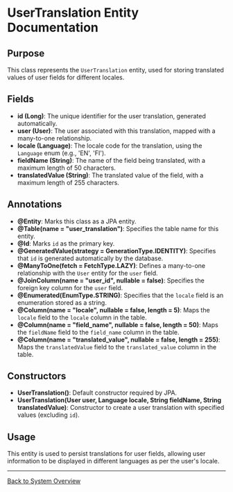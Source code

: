 # UserTranslation Entity Documentation

## Purpose

This class represents the `UserTranslation` entity, used for storing translated values of user fields for different locales.

## Fields

- **id (Long)**: The unique identifier for the user translation, generated automatically.
- **user (User)**: The user associated with this translation, mapped with a many-to-one relationship.
- **locale (Language)**: The locale code for the translation, using the `Language` enum (e.g., 'EN', 'FI').
- **fieldName (String)**: The name of the field being translated, with a maximum length of 50 characters.
- **translatedValue (String)**: The translated value of the field, with a maximum length of 255 characters.

## Annotations

- **@Entity**: Marks this class as a JPA entity.
- **@Table(name = "user_translation")**: Specifies the table name for this entity.
- **@Id**: Marks `id` as the primary key.
- **@GeneratedValue(strategy = GenerationType.IDENTITY)**: Specifies that `id` is generated automatically by the database.
- **@ManyToOne(fetch = FetchType.LAZY)**: Defines a many-to-one relationship with the `User` entity for the `user` field.
- **@JoinColumn(name = "user_id", nullable = false)**: Specifies the foreign key column for the `user` field.
- **@Enumerated(EnumType.STRING)**: Specifies that the `locale` field is an enumeration stored as a string.
- **@Column(name = "locale", nullable = false, length = 5)**: Maps the `locale` field to the `locale` column in the table.
- **@Column(name = "field_name", nullable = false, length = 50)**: Maps the `fieldName` field to the `field_name` column in the table.
- **@Column(name = "translated_value", nullable = false, length = 255)**: Maps the `translatedValue` field to the `translated_value` column in the table.

## Constructors

- **UserTranslation()**: Default constructor required by JPA.
- **UserTranslation(User user, Language locale, String fieldName, String translatedValue)**: Constructor to create a user translation with specified values (excluding `id`).

## Usage

This entity is used to persist translations for user fields, allowing user information to be displayed in different languages as per the user's locale.

---

[Back to System Overview](../../system-overview.md)
